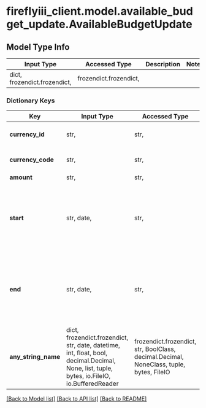 # fireflyiii_client.model.available_budget_update.AvailableBudgetUpdate

## Model Type Info
Input Type | Accessed Type | Description | Notes
------------ | ------------- | ------------- | -------------
dict, frozendict.frozendict,  | frozendict.frozendict,  |  | 

### Dictionary Keys
Key | Input Type | Accessed Type | Description | Notes
------------ | ------------- | ------------- | ------------- | -------------
**currency_id** | str,  | str,  | Use either currency_id or currency_code. | [optional] 
**currency_code** | str,  | str,  | Use either currency_id or currency_code. | [optional] 
**amount** | str,  | str,  |  | [optional] 
**start** | str, date,  | str,  | Start date of the available budget. | [optional] value must conform to RFC-3339 full-date YYYY-MM-DD
**end** | str, date,  | str,  | End date of the available budget. | [optional] value must conform to RFC-3339 full-date YYYY-MM-DD
**any_string_name** | dict, frozendict.frozendict, str, date, datetime, int, float, bool, decimal.Decimal, None, list, tuple, bytes, io.FileIO, io.BufferedReader | frozendict.frozendict, str, BoolClass, decimal.Decimal, NoneClass, tuple, bytes, FileIO | any string name can be used but the value must be the correct type | [optional]

[[Back to Model list]](../../README.md#documentation-for-models) [[Back to API list]](../../README.md#documentation-for-api-endpoints) [[Back to README]](../../README.md)

